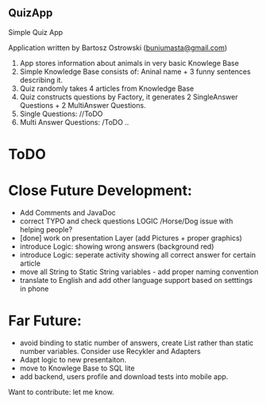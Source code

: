 ## QuizApp
Simple Quiz App

Application written by Bartosz Ostrowski (buniumasta@gmail.com)

1) App stores information about animals in very basic Knowlege Base
2) Simple Knowledge Base consists of:  Aninal name + 3 funny sentences describing it.
3) Quiz randomly takes 4 articles from Knowledge Base
4) Quiz constructs questions by Factory, it generates 2 SingleAnswer Questions + 2 MultiAnswer Questions.
5) Single Questions: //ToDO
6) Multi Answer Questions: /ToDO
..

# ToDO
# Close Future Development:
 - Add Comments and JavaDoc 
 - correct TYPO and check questions LOGIC /Horse/Dog issue with helping people?
 - [done] work on presentation Layer (add Pictures + proper graphics)
 - introduce Logic: showing wrong answers (background red)
 - introduce Logic: seperate activity showing all correct answer for certain article
 - move all String to Static String variables - add proper naming convention
 - translate to English and add other language support based on setttings in phone
 

# Far Future: 
 - avoid binding to static number of answers, create List rather than static number variables. Consider use Recykler and Adapters
 - Adapt logic to new presentaiton.
 - move to Knowlege Base to SQL lite
 - add backend, users profile and download tests into mobile app.
 
 Want to contribute: let me know.
